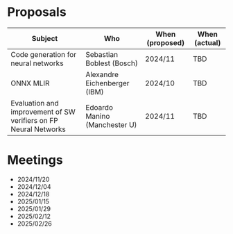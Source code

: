 # Proposals
| Subject                             | Who                       | When (proposed)  | When (actual) |
|-------------------------------------|---------------------------|------------------|---------------|
| Code generation for neural networks | Sebastian Boblest (Bosch) | 2024/11          | TBD  |
| ONNX MLIR | Alexandre Eichenberger (IBM) | 2024/10          | TBD  |
| Evaluation and improvement of SW verifiers on FP Neural Networks | Edoardo Manino (Manchester U) | 2024/11          | TBD  |



# Meetings
- 2024/11/20
- 2024/12/04
- 2024/12/18
- 2025/01/15
- 2025/01/29
- 2025/02/12
- 2025/02/26
